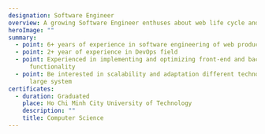 ```yaml
---
designation: Software Engineer
overview: A growing Software Engineer enthuses about web life cycle and how it works.
heroImage: ""
summary:
  - point: 6+ years of experience in software engineering of web products
  - point: 2+ year of experience in DevOps field
  - point: Experienced in implementing and optimizing front-end and back-end
      functionality
  - point: Be interested in scalability and adaptation different technologies in a
      large system
certificates:
  - duration: Graduated
    place: Ho Chi Minh City University of Technology
    description: ""
    title: Computer Science
---
```

